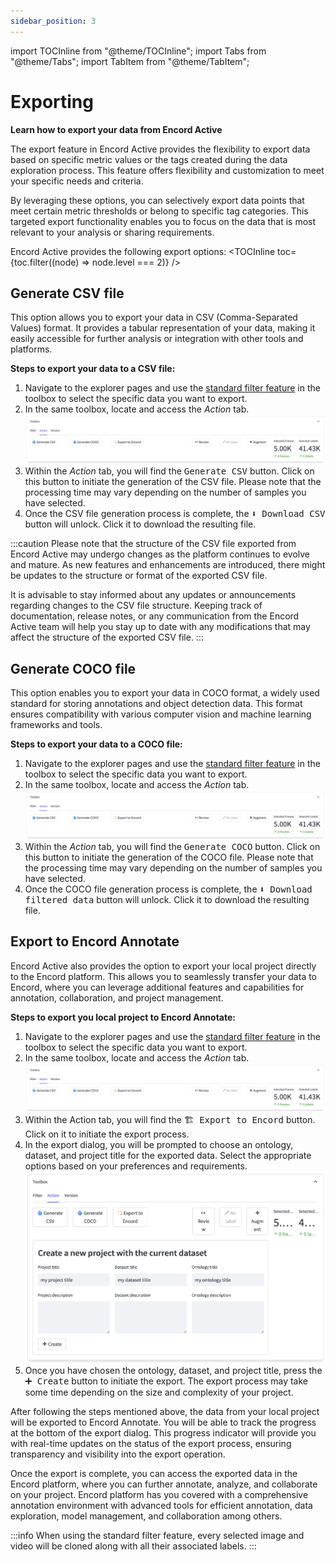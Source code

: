 ```yaml
---
sidebar_position: 3
---
```


import TOCInline from "@theme/TOCInline";
import Tabs from "@theme/Tabs";
import TabItem from "@theme/TabItem";

# Exporting

**Learn how to export your data from Encord Active**

The export feature in Encord Active provides the flexibility to export data based on specific metric values or the tags created during the data exploration process.
This feature offers flexibility and customization to meet your specific needs and criteria.

By leveraging these options, you can selectively export data points that meet certain metric thresholds or belong to specific tag categories.
This targeted export functionality enables you to focus on the data that is most relevant to your analysis or sharing requirements.

Encord Active provides the following export options:
<TOCInline toc={toc.filter((node) => node.level === 2)} />

## Generate CSV file

This option allows you to export your data in CSV (Comma-Separated Values) format.
It provides a tabular representation of your data, making it easily accessible for further analysis or integration with other tools and platforms.

**Steps to export your data to a CSV file:**
1. Navigate to the explorer pages and use the [standard filter feature][standard-filter-feature] in the toolbox to select the specific data you want to export.
2. In the same toolbox, locate and access the _Action_ tab.
   ![toolbox-action-tab-local-project](../images/user-guide/toolbox-action-tab-local-project.png)
3. Within the _Action_ tab, you will find the <kbd>Generate CSV</kbd> button.
   Click on this button to initiate the generation of the CSV file.
   Please note that the processing time may vary depending on the number of samples you have selected.
4. Once the CSV file generation process is complete, the <kbd>⬇ Download CSV</kbd> button will unlock.
   Click it to download the resulting file.

:::caution
Please note that the structure of the CSV file exported from Encord Active may undergo changes as the platform continues to evolve and mature.
As new features and enhancements are introduced, there might be updates to the structure or format of the exported CSV file.

It is advisable to stay informed about any updates or announcements regarding changes to the CSV file structure.
Keeping track of documentation, release notes, or any communication from the Encord Active team will help you stay up to date with any modifications that may affect the structure of the exported CSV file.
:::

## Generate COCO file

This option enables you to export your data in COCO format, a widely used standard for storing annotations and object detection data.
This format ensures compatibility with various computer vision and machine learning frameworks and tools.

**Steps to export your data to a COCO file:**
1. Navigate to the explorer pages and use the [standard filter feature][standard-filter-feature] in the toolbox to select the specific data you want to export.
2. In the same toolbox, locate and access the _Action_ tab.
   ![toolbox-action-tab-local-project](../images/user-guide/toolbox-action-tab-local-project.png)
3. Within the _Action_ tab, you will find the <kbd>Generate COCO</kbd> button.
   Click on this button to initiate the generation of the COCO file.
   Please note that the processing time may vary depending on the number of samples you have selected.
4. Once the COCO file generation process is complete, the <kbd>⬇ Download filtered data</kbd> button will unlock.
   Click it to download the resulting file.

## Export to Encord Annotate

Encord Active also provides the option to export your local project directly to the Encord platform.
This allows you to seamlessly transfer your data to Encord, where you can leverage additional features and capabilities for annotation, collaboration, and project management.

**Steps to export you local project to Encord Annotate:**
1. Navigate to the explorer pages and use the [standard filter feature][standard-filter-feature] in the toolbox to select the specific data you want to export.
2. In the same toolbox, locate and access the _Action_ tab.
   ![toolbox-action-tab-local-project](../images/user-guide/toolbox-action-tab-local-project.png)
3. Within the Action tab, you will find the <kbd>🏗 Export to Encord</kbd> button.
   Click on it to initiate the export process.
4. In the export dialog, you will be prompted to choose an ontology, dataset, and project title for the exported data.
   Select the appropriate options based on your preferences and requirements.
   ![toolbox-action-tab-export-to-encord-dialog](../images/user-guide/toolbox-action-tab-export-to-encord-dialog.png)
5. Once you have chosen the ontology, dataset, and project title, press the <kbd>➕ Create</kbd> button to initiate the export.
   The export process may take some time depending on the size and complexity of your project.
   
After following the steps mentioned above, the data from your local project will be exported to Encord Annotate.
You will be able to track the progress at the bottom of the export dialog.
This progress indicator will provide you with real-time updates on the status of the export process, ensuring transparency and visibility into the export operation.

Once the export is complete, you can access the exported data in the Encord platform, where you can further annotate, analyze, and collaborate on your project.
Encord platform has you covered with a comprehensive annotation environment with advanced tools for efficient annotation, data exploration, model management, and collaboration among others.

:::info
When using the standard filter feature, every selected image and video will be cloned along with all their associated labels.
:::

[standard-filter-feature]: ../user-guide/filtering#standard-filter-feature
